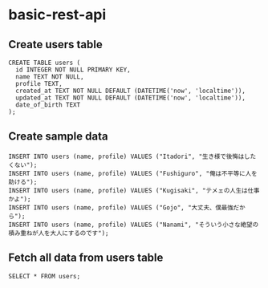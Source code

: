 # basic-rest-api

## Create users table
```
CREATE TABLE users (  
  id INTEGER NOT NULL PRIMARY KEY, 
  name TEXT NOT NULL, 
  profile TEXT, 
  created_at TEXT NOT NULL DEFAULT (DATETIME('now', 'localtime')), 
  updated_at TEXT NOT NULL DEFAULT (DATETIME('now', 'localtime')), 
  date_of_birth TEXT
);
```

## Create sample data
`INSERT INTO users (name, profile) VALUES ("Itadori", "生き様で後悔はしたくない");`  
`INSERT INTO users (name, profile) VALUES ("Fushiguro", "俺は不平等に人を助ける");`  
`INSERT INTO users (name, profile) VALUES ("Kugisaki", "テメェの人生は仕事かよ");`  
`INSERT INTO users (name, profile) VALUES ("Gojo", "大丈夫、僕最強だから");`  
`INSERT INTO users (name, profile) VALUES ("Nanami", "そういう小さな絶望の積み重ねが人を大人にするのです");`  

## Fetch all data from users table
`SELECT * FROM users;`